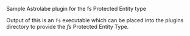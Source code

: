 Sample Astrolabe plugin for the fs Protected Entity type

Output of this is an `fs` executable which can be placed into the 
plugins directory to provide the _fs_ Protected Entity Type.